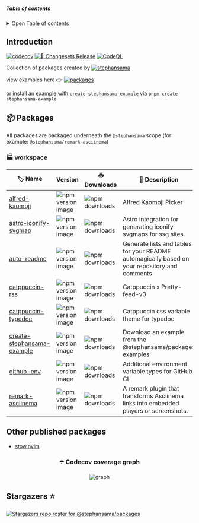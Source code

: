 ##### Table of contents

<details><summary>Open Table of contents</summary>

- [Introduction](#introduction)
- [📦 Packages](#-packages)
- [Other published packages](#other-published-packages)
  - [☂️ Codecov coverage graph](#️-codecov-coverage-graph)
- [Stargazers ⭐](#stargazers-)

</details>

## Introduction

[![codecov](https://codecov.io/github/stephansama/packages/graph/badge.svg)](https://codecov.io/github/stephansama/packages)
[![🦋 Changesets Release](https://github.com/stephansama/packages/actions/workflows/release.yml/badge.svg)](https://github.com/stephansama/packages/actions/workflows/release.yml)
[![CodeQL](https://github.com/stephansama/packages/actions/workflows/github-code-scanning/codeql/badge.svg)](https://github.com/stephansama/packages/actions/workflows/github-code-scanning/codeql)

Collection of packages created by [![stephansama](https://img.shields.io/github/followers/stephansama.svg?label=stephan%20Randle&logo=github)](https://github.com/stephansama/)

view examples here 👉 [![packages](https://pkg.pr.new/badge/stephansama/packages?style=flat&color=000&logoSize=auto)](https://pkg.pr.new/~/stephansama/packages)

or install an example with [`create-stephansama-example`](https://github.com/stephansama/packages/tree/main/core/example)
via `pnpm create stephansama-example`

## 📦 Packages

All packages are packaged underneath the `@stephansama` scope (for example: `@stephansama/remark-asciinema`)

<!-- WORKSPACE start -->

### 🏭 workspace

| 🏷️ Name                                                     | Version                                                                                                                                        | 📥 Downloads                                                                                        | 📝 Description                                                                                |
| ----------------------------------------------------------- | ---------------------------------------------------------------------------------------------------------------------------------------------- | --------------------------------------------------------------------------------------------------- | --------------------------------------------------------------------------------------------- |
| [alfred-kaomoji](core/alfred-kaomoji/README.md)             | ![npm version image](https://img.shields.io/npm/v/%40stephansama%2Falfred-kaomoji?logo=npm&logoColor=red&color=211F1F&labelColor=211F1F)       | ![npm downloads](https://img.shields.io/npm/dw/@stephansama/alfred-kaomoji?labelColor=211F1F)       | Alfred Kaomoji Picker                                                                         |
| [astro-iconify-svgmap](core/astro-iconify-svgmap/README.md) | ![npm version image](https://img.shields.io/npm/v/%40stephansama%2Fastro-iconify-svgmap?logo=npm&logoColor=red&color=211F1F&labelColor=211F1F) | ![npm downloads](https://img.shields.io/npm/dw/@stephansama/astro-iconify-svgmap?labelColor=211F1F) | Astro integration for generating iconify svgmaps for ssg sites                                |
| [auto-readme](core/auto-readme/README.md)                   | ![npm version image](https://img.shields.io/npm/v/%40stephansama%2Fauto-readme?logo=npm&logoColor=red&color=211F1F&labelColor=211F1F)          | ![npm downloads](https://img.shields.io/npm/dw/@stephansama/auto-readme?labelColor=211F1F)          | Generate lists and tables for your README automagically based on your repository and comments |
| [catppuccin-rss](core/catppuccin-rss/README.md)             | ![npm version image](https://img.shields.io/npm/v/%40stephansama%2Fcatppuccin-rss?logo=npm&logoColor=red&color=211F1F&labelColor=211F1F)       | ![npm downloads](https://img.shields.io/npm/dw/@stephansama/catppuccin-rss?labelColor=211F1F)       | Catppuccin x Pretty-feed-v3                                                                   |
| [catppuccin-typedoc](core/catppuccin-typedoc/README.md)     | ![npm version image](https://img.shields.io/npm/v/%40stephansama%2Fcatppuccin-typedoc?logo=npm&logoColor=red&color=211F1F&labelColor=211F1F)   | ![npm downloads](https://img.shields.io/npm/dw/@stephansama/catppuccin-typedoc?labelColor=211F1F)   | Catppuccin css variable theme for typedoc                                                     |
| [create-stephansama-example](core/example/README.md)        | ![npm version image](https://img.shields.io/npm/v/create-stephansama-example?logo=npm&logoColor=red&color=211F1F&labelColor=211F1F)            | ![npm downloads](https://img.shields.io/npm/dw/create-stephansama-example?labelColor=211F1F)        | Download an example from the @stephansama/packages examples                                   |
| [github-env](core/github-env/README.md)                     | ![npm version image](https://img.shields.io/npm/v/%40stephansama%2Fgithub-env?logo=npm&logoColor=red&color=211F1F&labelColor=211F1F)           | ![npm downloads](https://img.shields.io/npm/dw/@stephansama/github-env?labelColor=211F1F)           | Additional environment variable types for GitHub CI                                           |
| [remark-asciinema](core/remark-asciinema/README.md)         | ![npm version image](https://img.shields.io/npm/v/%40stephansama%2Fremark-asciinema?logo=npm&logoColor=red&color=211F1F&labelColor=211F1F)     | ![npm downloads](https://img.shields.io/npm/dw/@stephansama/remark-asciinema?labelColor=211F1F)     | A remark plugin that transforms Asciinema links into embedded players or screenshots.         |

<!-- WORKSPACE end -->

## Other published packages

- [stow.nvim](https://github.com/stephansama/stow.nvim)

<div align="center">

### ☂️ Codecov coverage graph

![graph](https://codecov.io/github/stephansama/packages/graphs/tree.svg)

</div>

## Stargazers ⭐

[![Stargazers repo roster for @stephansama/packages](https://reporoster.com/stars/stephansama/packages)](https://github.com/stephansama/packages/stargazers)
